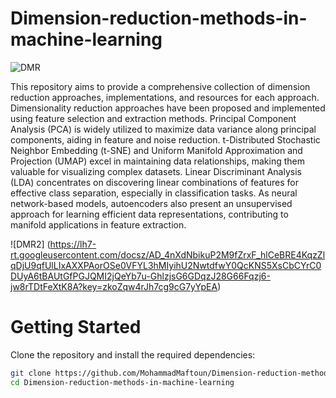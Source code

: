 # Dimension-reduction-methods-in-machine-learning

![DMR](https://media.licdn.com/dms/image/D5612AQEHtGYCPv5Lfg/article-cover_image-shrink_720_1280/0/1665646707963?e=2147483647&v=beta&t=l0VOr9I5_4SIZqPKDncnKVPZFCeNQqTNuSHHFLWzMKk)


This repository aims to provide a comprehensive collection of dimension reduction approaches, implementations, and resources for each approach.
Dimensionality reduction approaches have been proposed and implemented using feature selection and extraction methods. Principal Component Analysis (PCA) is widely utilized to maximize data variance along principal components, aiding in feature and noise reduction. t-Distributed Stochastic Neighbor Embedding (t-SNE) and Uniform Manifold Approximation and Projection (UMAP) excel in maintaining data relationships, making them valuable for visualizing complex datasets. Linear Discriminant Analysis (LDA) concentrates on discovering linear combinations of features for effective class separation, especially in classification tasks. As neural network-based models, autoencoders also present an unsupervised approach for learning efficient data representations, contributing to manifold applications in feature extraction.

![DMR2] (https://lh7-rt.googleusercontent.com/docsz/AD_4nXdNbikuP2M9fZrxF_hlCeBRE4KqzZlqDjU9qfUlLIxAXXPAorOSe0VFYL3hMIyihU2NwtdfwY0QcKNS5XsCbCYrC0DUyA6tBAUtGfPGJQMI2jQeYb7u-GhlzjsG6GDqzJ28G66Fqzj6-jw8rTDtFeXtK8A?key=zkoZqw4rJh7cg9cG7yYpEA)

# Getting Started
Clone the repository and install the required dependencies:
```bash
git clone https://github.com/MohammadMaftoun/Dimension-reduction-methods-in-machine-learning.git
cd Dimension-reduction-methods-in-machine-learning
